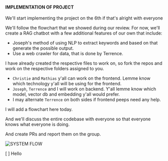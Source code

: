 #### IMPLEMENTATION OF PROJECT  
We'll start implementing the project on the 6th if that's alright with everyone 

We'll follow the flowchart that we showed during our review.
For now, we'll create a RAG chatbot with a few additional features of our own that include:
- Joseph's method of using NLP to extract keywords and based on that generate the possible output.
- Use a web crawler for data, that is done by Terrence.

I have already created the respective files to work on, so fork the repos and work on the respective folders assigned to you.
- `Christie` and `Mathias` y'all can work on the frontend. Lemme know which technology y'all will be using for the frontend.
- `Joseph`, `Terrence` and I will work on backend. Y'all lemme know which model, vector db and embedding y'all would prefer. 
- I may alternate `Terrence` on both sides if frontend peeps need any help.

I will add a flowchart here today. 

And we'll discuss the entire codebase with everyone so that everyone knows what everyone is doing. 

And create PRs and report them on the group.

![SYSTEM FLOW](diagram-export-4-12-2024-11_57_55-pm.png) 



[ ] Hello
